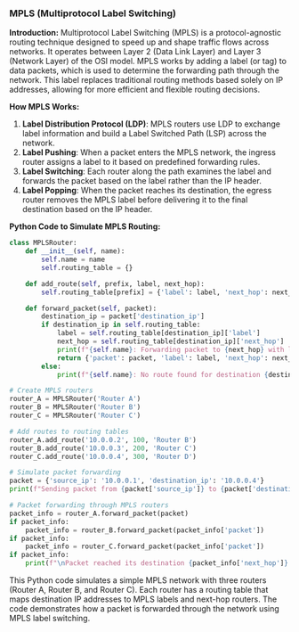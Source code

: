 ### MPLS (Multiprotocol Label Switching)

**Introduction:**
Multiprotocol Label Switching (MPLS) is a protocol-agnostic routing technique designed to speed up and shape traffic flows across networks. It operates between Layer 2 (Data Link Layer) and Layer 3 (Network Layer) of the OSI model. MPLS works by adding a label (or tag) to data packets, which is used to determine the forwarding path through the network. This label replaces traditional routing methods based solely on IP addresses, allowing for more efficient and flexible routing decisions.

**How MPLS Works:**
1. **Label Distribution Protocol (LDP)**: MPLS routers use LDP to exchange label information and build a Label Switched Path (LSP) across the network.
2. **Label Pushing**: When a packet enters the MPLS network, the ingress router assigns a label to it based on predefined forwarding rules.
3. **Label Switching**: Each router along the path examines the label and forwards the packet based on the label rather than the IP header.
4. **Label Popping**: When the packet reaches its destination, the egress router removes the MPLS label before delivering it to the final destination based on the IP header.

**Python Code to Simulate MPLS Routing:**

```python
class MPLSRouter:
    def __init__(self, name):
        self.name = name
        self.routing_table = {}

    def add_route(self, prefix, label, next_hop):
        self.routing_table[prefix] = {'label': label, 'next_hop': next_hop}

    def forward_packet(self, packet):
        destination_ip = packet['destination_ip']
        if destination_ip in self.routing_table:
            label = self.routing_table[destination_ip]['label']
            next_hop = self.routing_table[destination_ip]['next_hop']
            print(f"{self.name}: Forwarding packet to {next_hop} with label {label}")
            return {'packet': packet, 'label': label, 'next_hop': next_hop}
        else:
            print(f"{self.name}: No route found for destination {destination_ip}")

# Create MPLS routers
router_A = MPLSRouter('Router A')
router_B = MPLSRouter('Router B')
router_C = MPLSRouter('Router C')

# Add routes to routing tables
router_A.add_route('10.0.0.2', 100, 'Router B')
router_B.add_route('10.0.0.3', 200, 'Router C')
router_C.add_route('10.0.0.4', 300, 'Router D')

# Simulate packet forwarding
packet = {'source_ip': '10.0.0.1', 'destination_ip': '10.0.0.4'}
print(f"Sending packet from {packet['source_ip']} to {packet['destination_ip']}\n")

# Packet forwarding through MPLS routers
packet_info = router_A.forward_packet(packet)
if packet_info:
    packet_info = router_B.forward_packet(packet_info['packet'])
if packet_info:
    packet_info = router_C.forward_packet(packet_info['packet'])
if packet_info:
    print(f"\nPacket reached its destination {packet_info['next_hop']} with label {packet_info['label']}")
```

This Python code simulates a simple MPLS network with three routers (Router A, Router B, and Router C). Each router has a routing table that maps destination IP addresses to MPLS labels and next-hop routers. The code demonstrates how a packet is forwarded through the network using MPLS label switching.